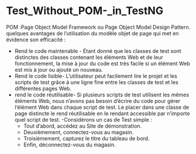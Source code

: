 # Test_Without_POM-_in_TestNG

POM :Page Object Model Framework ou Page Object Model Design Pattern.
quelques avantages de l’utilisation du modèle objet de page qui met en évidence son efficacité :

- Rend le code maintenable - Étant donné que les classes de test sont distinctes des classes contenant les éléments Web et de leur fonctionnement,
                           la mise à jour du code est très  facile si un élément Web est mis à jour ou ajouté un nouveau.
- Rend le code lisible- L’utilisateur peut facilement lire le projet et les scripts de test grâce à une ligne fine entre les classes de test et
                            les différentes pages Web.
- rend le code réutilisable- Si plusieurs scripts de test utilisent les mêmes éléments Web, nous n’avons pas besoin d’écrire du code pour gérer
								l’élément Web dans chaque script de test. Le placer dans une classe de page distincte le rend réutilisable en le 
								rendant accessible par n’importe quel script de test.
-Considérons un cas de Test simple :
  - Tout d’abord, accédez au Site de démonstration.
  - Deuxièmement, connectez-vous au magasin.
  - Troisièmement, capturez le titre du tableau de bord.
  - Enfin, déconnectez-vous du magasin.
